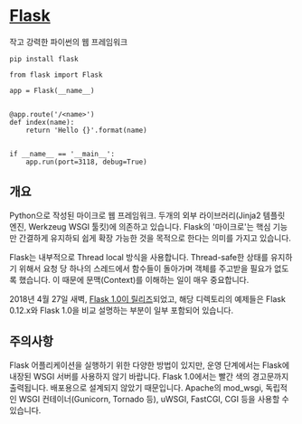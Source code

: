 # [Flask](https://github.com/pallets/flask)
작고 강력한 파이썬의 웹 프레임워크
~~~
pip install flask
~~~

~~~
from flask import Flask

app = Flask(__name__)


@app.route('/<name>')
def index(name):
    return 'Hello {}'.format(name)


if __name__ == '__main__':
    app.run(port=3118, debug=True)
~~~

## 개요
Python으로 작성된 마이크로 웹 프레임워크. 두개의 외부 라이브러리(Jinja2 템플릿 엔진, Werkzeug WSGI 툴킷)에 의존하고 있습니다. Flask의 '마이크로'는 핵심 기능만 간결하게 유지하되 쉽게 확장 가능한 것을 목적으로 한다는 의미를 가지고 있습니다.

Flask는 내부적으로 Thread local 방식을 사용합니다. Thread-safe한 상태를 유지하기 위해서 요청 당 하나의 스레드에서 함수들이 돌아가며 객체를 주고받을 필요가 없도록 했습니다. 이 때문에 문맥(Context)를 이해하는 일이 매우 중요합니다.

2018년 4월 27일 새벽, [Flask 1.0이 릴리즈](https://github.com/pallets/flask/releases/tag/1.0)되었고, 해당 디렉토리의 예제들은 Flask 0.12.x와 Flask 1.0을 비교 설명하는 부분이 일부 포함되어 있습니다.

## 주의사항
Flask 어플리케이션을 실행하기 위한 다양한 방법이 있지만, 운영 단계에서는 Flask에 내장된 WSGI 서버를 사용하지 않기 바랍니다. Flask 1.0에서는 빨간 색의 경고문까지 출력됩니다. 배포용으로 설계되지 않았기 때문입니다. Apache의 mod_wsgi, 독립적인 WSGI 컨테이너(Gunicorn, Tornado 등), uWSGI, FastCGI, CGI 등을 사용할 수 있습니다.
